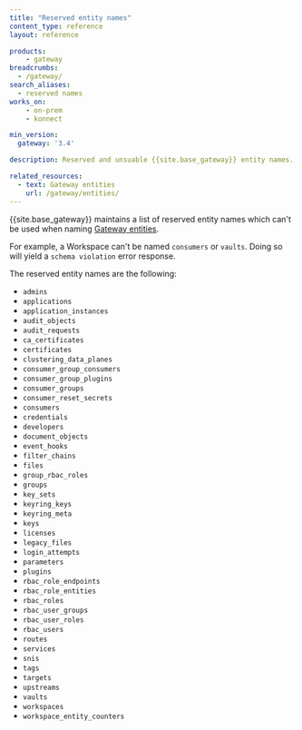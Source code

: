 ```yaml
---
title: "Reserved entity names"
content_type: reference
layout: reference

products:
    - gateway
breadcrumbs: 
  - /gateway/
search_aliases:
  - reserved names
works_on:
    - on-prem
    - konnect

min_version:
  gateway: '3.4'

description: Reserved and unsuable {{site.base_gateway}} entity names.

related_resources:
  - text: Gateway entities
    url: /gateway/entities/
---
```


{{site.base_gateway}} maintains a list of reserved entity names which can't be used when naming [Gateway entities](/gateway/entities/).

For example, a Workspace can't be named `consumers` or `vaults`. Doing so will yield a `schema violation` error response.

The reserved entity names are the following:

* `admins`
* `applications`
* `application_instances`
* `audit_objects`
* `audit_requests`
* `ca_certificates`
* `certificates`
* `clustering_data_planes`
* `consumer_group_consumers`
* `consumer_group_plugins`
* `consumer_groups`
* `consumer_reset_secrets`
* `consumers`
* `credentials`
* `developers`
* `document_objects`
* `event_hooks`
* `filter_chains`
* `files`
* `group_rbac_roles`
* `groups`
* `key_sets`
* `keyring_keys`
* `keyring_meta`
* `keys`
* `licenses`
* `legacy_files`
* `login_attempts`
* `parameters`
* `plugins`
* `rbac_role_endpoints`
* `rbac_role_entities`
* `rbac_roles`
* `rbac_user_groups`
* `rbac_user_roles`
* `rbac_users`
* `routes`
* `services`
* `snis`
* `tags`
* `targets`
* `upstreams`
* `vaults`
* `workspaces`
* `workspace_entity_counters`
